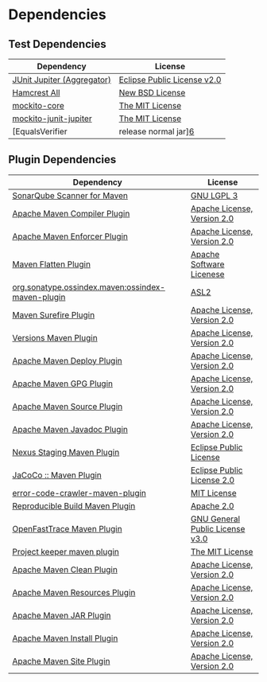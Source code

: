<!-- @formatter:off -->
# Dependencies

## Test Dependencies

| Dependency                               | License                          |
| ---------------------------------------- | -------------------------------- |
| [JUnit Jupiter (Aggregator)][0]          | [Eclipse Public License v2.0][1] |
| [Hamcrest All][2]                        | [New BSD License][3]             |
| [mockito-core][4]                        | [The MIT License][5]             |
| [mockito-junit-jupiter][4]               | [The MIT License][5]             |
| [EqualsVerifier | release normal jar][6] | [Apache License, Version 2.0][7] |

## Plugin Dependencies

| Dependency                                              | License                               |
| ------------------------------------------------------- | ------------------------------------- |
| [SonarQube Scanner for Maven][8]                        | [GNU LGPL 3][9]                       |
| [Apache Maven Compiler Plugin][10]                      | [Apache License, Version 2.0][7]      |
| [Apache Maven Enforcer Plugin][11]                      | [Apache License, Version 2.0][7]      |
| [Maven Flatten Plugin][12]                              | [Apache Software Licenese][13]        |
| [org.sonatype.ossindex.maven:ossindex-maven-plugin][14] | [ASL2][13]                            |
| [Maven Surefire Plugin][15]                             | [Apache License, Version 2.0][7]      |
| [Versions Maven Plugin][16]                             | [Apache License, Version 2.0][7]      |
| [Apache Maven Deploy Plugin][17]                        | [Apache License, Version 2.0][7]      |
| [Apache Maven GPG Plugin][18]                           | [Apache License, Version 2.0][7]      |
| [Apache Maven Source Plugin][19]                        | [Apache License, Version 2.0][7]      |
| [Apache Maven Javadoc Plugin][20]                       | [Apache License, Version 2.0][7]      |
| [Nexus Staging Maven Plugin][21]                        | [Eclipse Public License][22]          |
| [JaCoCo :: Maven Plugin][23]                            | [Eclipse Public License 2.0][24]      |
| [error-code-crawler-maven-plugin][25]                   | [MIT License][26]                     |
| [Reproducible Build Maven Plugin][27]                   | [Apache 2.0][13]                      |
| [OpenFastTrace Maven Plugin][28]                        | [GNU General Public License v3.0][29] |
| [Project keeper maven plugin][30]                       | [The MIT License][31]                 |
| [Apache Maven Clean Plugin][32]                         | [Apache License, Version 2.0][7]      |
| [Apache Maven Resources Plugin][33]                     | [Apache License, Version 2.0][7]      |
| [Apache Maven JAR Plugin][34]                           | [Apache License, Version 2.0][7]      |
| [Apache Maven Install Plugin][35]                       | [Apache License, Version 2.0][13]     |
| [Apache Maven Site Plugin][36]                          | [Apache License, Version 2.0][7]      |

[0]: https://junit.org/junit5/
[1]: https://www.eclipse.org/legal/epl-v20.html
[2]: https://github.com/hamcrest/JavaHamcrest
[3]: http://www.opensource.org/licenses/bsd-license.php
[4]: https://github.com/mockito/mockito
[5]: https://github.com/mockito/mockito/blob/main/LICENSE
[6]: https://www.jqno.nl/equalsverifier
[7]: https://www.apache.org/licenses/LICENSE-2.0.txt
[8]: http://sonarsource.github.io/sonar-scanner-maven/
[9]: http://www.gnu.org/licenses/lgpl.txt
[10]: https://maven.apache.org/plugins/maven-compiler-plugin/
[11]: https://maven.apache.org/enforcer/maven-enforcer-plugin/
[12]: https://www.mojohaus.org/flatten-maven-plugin/
[13]: http://www.apache.org/licenses/LICENSE-2.0.txt
[14]: https://sonatype.github.io/ossindex-maven/maven-plugin/
[15]: https://maven.apache.org/surefire/maven-surefire-plugin/
[16]: http://www.mojohaus.org/versions-maven-plugin/
[17]: https://maven.apache.org/plugins/maven-deploy-plugin/
[18]: https://maven.apache.org/plugins/maven-gpg-plugin/
[19]: https://maven.apache.org/plugins/maven-source-plugin/
[20]: https://maven.apache.org/plugins/maven-javadoc-plugin/
[21]: http://www.sonatype.com/public-parent/nexus-maven-plugins/nexus-staging/nexus-staging-maven-plugin/
[22]: http://www.eclipse.org/legal/epl-v10.html
[23]: https://www.jacoco.org/jacoco/trunk/doc/maven.html
[24]: https://www.eclipse.org/legal/epl-2.0/
[25]: https://github.com/exasol/error-code-crawler-maven-plugin/
[26]: https://github.com/exasol/error-code-crawler-maven-plugin/blob/main/LICENSE
[27]: http://zlika.github.io/reproducible-build-maven-plugin
[28]: https://github.com/itsallcode/openfasttrace-maven-plugin
[29]: https://www.gnu.org/licenses/gpl-3.0.html
[30]: https://github.com/exasol/project-keeper/
[31]: https://github.com/exasol/project-keeper/blob/main/LICENSE
[32]: https://maven.apache.org/plugins/maven-clean-plugin/
[33]: https://maven.apache.org/plugins/maven-resources-plugin/
[34]: https://maven.apache.org/plugins/maven-jar-plugin/
[35]: http://maven.apache.org/plugins/maven-install-plugin/
[36]: https://maven.apache.org/plugins/maven-site-plugin/
